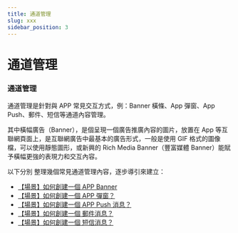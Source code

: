 ```yaml
---
title: 通道管理
slug: xxx
sidebar_position: 3
---
```



# 通道管理

### 通道管理

通道管理是針對與  APP 常見交互方式，例：Banner 橫條、App 彈窗、App Push、郵件、短信等通道內容管理。

其中橫幅廣告（Banner），是個呈現一個廣告推廣內容的圖片，放置在 App 等互聯網頁面上，是互聯網廣告中最基本的廣告形式，一般是使用 GIF 格式的圖像檔，可以使用靜態圖形，或新興的 Rich Media Banner（豐富媒體 Banner）能賦予橫幅更強的表現力和交互內容。

以下分別 整理幾個常見通道管理內容，逐步導引來建立：

- [【場景】如何創建一個 APP Banner](/YXFMwr7G9iMBwdki1sicDycUnle) 
- [【場景】如何創建一個 APP 彈窗？](/QiYrwKk0AikUSpkQRtOct87bnQB) 
- [【場景】如何創建一個 APP Push 消息？](/TyAnwpS7viTqgDkFPtocMBlKnhf) 
- [【場景】如何創建一個 郵件消息？](/HOJWw8cmCimIx3kSOlvcyH4Inwb) 
- [【場景】如何創建一個 短信消息？](/Gq73wjUUYiHaUNk1H8rcKVmHnZg) 

